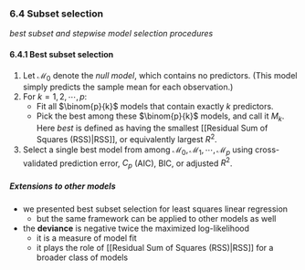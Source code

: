### 6.4 Subset selection

*best subset and stepwise model selection procedures*
#### 6.4.1 Best subset selection
1. Let $\mathcal{M}_0$ denote the *null model*, which contains no predictors. (This model simply predicts the sample mean for each observation.)
2. For $k=1,2,\cdots,p$:
    * Fit all $\binom{p}{k}$ models that contain exactly $k$ predictors.
    * Pick the best among these $\binom{p}{k}$ models, and call it $M_k$. Here *best* is defined as having the smallest [[Residual Sum of Squares (RSS)|RSS]], or equivalently largest $R^2$.
3. Select a single best model from among $\mathcal{M}_0, \mathcal{M}_1, \cdots, \mathcal{M}_p$ using cross-validated prediction error, $C_p$ (AIC), BIC, or adjusted $R^2$.

##### Extensions to other models

* we presented best subset selection for least squares linear regression
    * but the same framework can be applied to other models as well
* the **deviance** is negative twice the maximized log-likelihood
    * it is a measure of model fit
    * it plays the role of [[Residual Sum of Squares (RSS)|RSS]] for a broader class of models